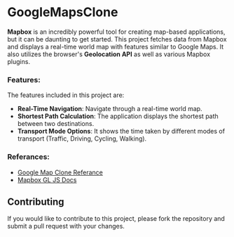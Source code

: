 # GoogleMapsClone
<b>Mapbox</b> is an incredibly powerful tool for creating map-based applications, but it can be daunting to get started. This project fetches data from Mapbox and displays a real-time world map with features similar to Google Maps. It also utilizes the browser's <b>Geolocation API</b> as well as various Mapbox plugins.
### Features:
The features included in this project are:
- **Real-Time Navigation**: Navigate through a real-time world map.
- **Shortest Path Calculation**: The application displays the shortest path between two destinations.
- **Transport Mode Options**: It shows the time taken by different modes of transport (Traffic, Driving, Cycling, Walking).
### Referances:

- [Google Map Clone Referance](https://www.youtube.com/watch?v=OySigNMXOZU)
- [Mapbox GL JS Docs](https://github.com/mapbox/mapbox-gl-js-docs)

## Contributing
If you would like to contribute to this project, please fork the repository and submit a pull request with your changes.
